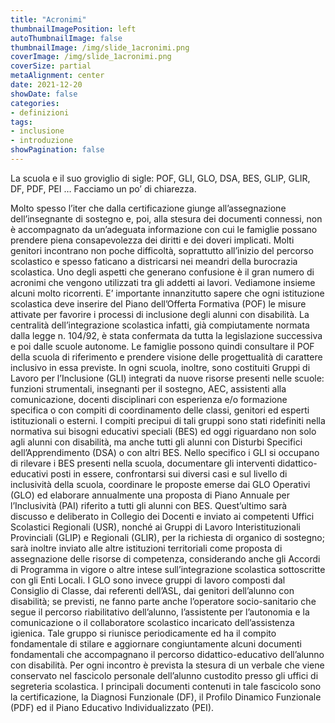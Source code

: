 ```yaml
---
title: "Acronimi"
thumbnailImagePosition: left
autoThumbnailImage: false
thumbnailImage: /img/slide_1acronimi.png
coverImage: /img/slide_1acronimi.png
coverSize: partial
metaAlignment: center
date: 2021-12-20
showDate: false
categories:
- definizioni
tags:
- inclusione
- introduzione
showPagination: false
---
```


La scuola e il suo groviglio di sigle: POF, GLI, GLO, DSA, BES, GLIP, GLIR, DF, PDF, PEI … Facciamo un po’ di chiarezza.

<!-- more -->
Molto spesso l’iter che dalla certificazione giunge all’assegnazione dell’insegnante di sostegno e,
poi, alla stesura dei documenti connessi, non è accompagnato da un’adeguata informazione con cui
le famiglie possano prendere piena consapevolezza dei diritti e dei doveri implicati. Molti genitori
incontrano non poche difficoltà, soprattutto all’inizio del percorso scolastico e spesso faticano a
districarsi nei meandri della burocrazia scolastica. Uno degli aspetti che generano confusione è il
gran numero di acronimi che vengono utilizzati tra gli addetti ai lavori. Vediamone insieme alcuni
molto ricorrenti.
E’ importante innanzitutto sapere che ogni istituzione scolastica deve inserire del Piano dell’Offerta
Formativa (POF) le misure attivate per favorire i processi di inclusione degli alunni con disabilità.
La centralità dell’integrazione scolastica infatti, già compiutamente normata dalla legge n. 104/92, è stata confermata da tutta la legislazione successiva e poi dalle scuole autonome. Le famiglie
possono quindi consultare il POF della scuola di riferimento e prendere visione delle progettualità
di carattere inclusivo in essa previste.
In ogni scuola, inoltre, sono costituiti Gruppi di Lavoro per l’Inclusione (GLI) integrati da nuove risorse presenti nelle scuole: funzioni strumentali, insegnanti per il sostegno, AEC, assistenti alla comunicazione, docenti disciplinari con esperienza e/o formazione specifica o con compiti di coordinamento delle classi, genitori ed esperti istituzionali o esterni. I compiti precipui di tali gruppi sono stati ridefiniti nella normativa sui bisogni educativi speciali (BES) ed oggi riguardano non solo agli alunni con disabilità, ma anche tutti gli alunni con Disturbi Specifici dell’Apprendimento (DSA) o con altri BES. Nello specifico i GLI si occupano di rilevare i BES presenti nella scuola, documentare gli interventi didattico-educativi posti in essere, confrontarsi sui diversi casi e sul livello di inclusività della scuola, coordinare le proposte emerse dai GLO Operativi (GLO) ed elaborare annualmente una proposta di Piano Annuale per l’Inclusività (PAI) riferito a tutti gli alunni con BES. Quest’ultimo sarà discusso e deliberato in Collegio dei Docenti e inviato ai competenti Uffici Scolastici Regionali (USR), nonché ai Gruppi di Lavoro Interistituzionali Provinciali (GLIP) e Regionali (GLIR), per la richiesta di organico di sostegno; sarà inoltre inviato alle altre istituzioni territoriali come proposta di assegnazione delle risorse di competenza, considerando anche gli Accordi di Programma in vigore o altre intese sull’integrazione scolastica sottoscritte con gli Enti Locali.
I GLO sono invece gruppi di lavoro composti dal Consiglio di Classe, dai referenti dell’ASL, dai genitori dell’alunno con disabilità; se previsti, ne fanno parte anche l’operatore socio-sanitario che segue il percorso riabilitativo dell’alunno, l’assistente per l’autonomia e la comunicazione o il collaboratore scolastico incaricato dell’assistenza igienica. Tale gruppo si riunisce periodicamente ed ha il compito fondamentale di stilare e aggiornare congiuntamente alcuni documenti fondamentali che accompagnano il percorso didattico-educativo dell’alunno con disabilità. Per ogni incontro è prevista la stesura di un verbale che viene conservato nel fascicolo personale dell’alunno custodito presso gli uffici di segreteria scolastica. I principali documenti contenuti in tale fascicolo sono la certificazione, la Diagnosi Funzionale (DF), il Profilo Dinamico Funzionale (PDF) ed il Piano Educativo Individualizzato (PEI).

